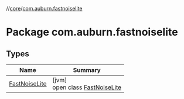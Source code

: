 //[core](../../index.md)/[com.auburn.fastnoiselite](index.md)

# Package com.auburn.fastnoiselite

## Types

| Name | Summary |
|---|---|
| [FastNoiseLite](-fast-noise-lite/index.md) | [jvm]<br>open class [FastNoiseLite](-fast-noise-lite/index.md) |
